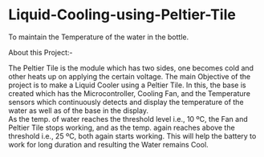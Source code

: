 # Liquid-Cooling-using-Peltier-Tile
To maintain the Temperature of the water in the bottle.

About this Project:-

The Peltier Tile is the module which has two sides, one becomes cold and other heats up on applying the certain voltage. The main Objective of the project is to make a Liquid Cooler using a Peltier Tile. In this, the base is created which has the Microcontroller, Cooling Fan, and the Temperature sensors which continuously detects and display the temperature of the water as well as of the base in the display.  
As the temp. of water reaches the threshold level i.e., 10 ºC, the Fan and Peltier Tile stops working, and as the temp. again reaches above the threshold i.e., 25 ºC, both again starts working. This will help the battery to work for long duration and resulting the Water remains Cool.

